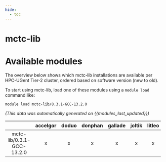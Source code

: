 ```yaml
---
hide:
  - toc
---
```


mctc-lib
========

# Available modules


The overview below shows which mctc-lib installations are available per HPC-UGent Tier-2 cluster, ordered based on software version (new to old).

To start using mctc-lib, load one of these modules using a `module load` command like:

```shell
module load mctc-lib/0.3.1-GCC-13.2.0
```

*(This data was automatically generated on {{modules_last_updated}})*  

| |accelgor|doduo|donphan|gallade|joltik|litleo|shinx|
| :---: | :---: | :---: | :---: | :---: | :---: | :---: | :---: |
|mctc-lib/0.3.1-GCC-13.2.0|x|x|x|x|x|x|x|
